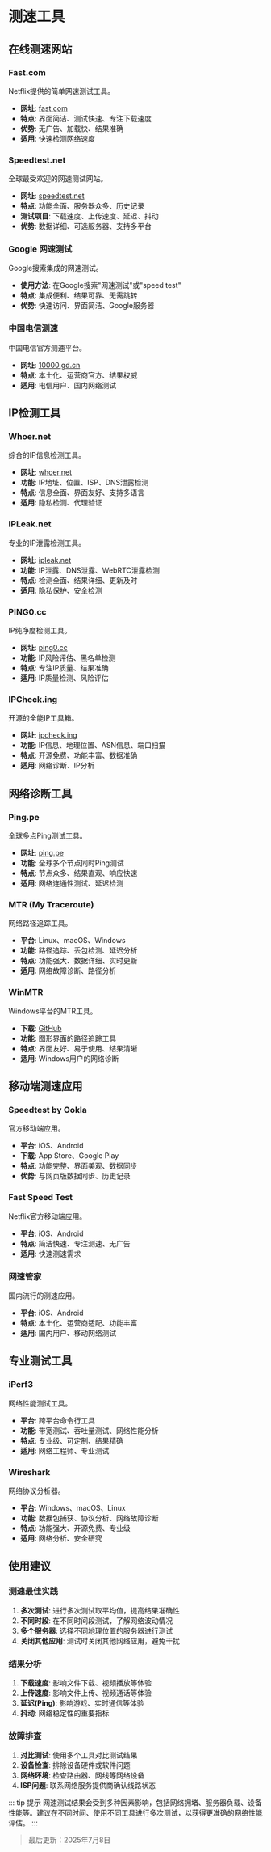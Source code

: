 # 测速工具

## 在线测速网站

### Fast.com
Netflix提供的简单网速测试工具。

- **网址**: [fast.com](https://fast.com)
- **特点**: 界面简洁、测试快速、专注下载速度
- **优势**: 无广告、加载快、结果准确
- **适用**: 快速检测网络速度

### Speedtest.net
全球最受欢迎的网速测试网站。

- **网址**: [speedtest.net](https://www.speedtest.net)
- **特点**: 功能全面、服务器众多、历史记录
- **测试项目**: 下载速度、上传速度、延迟、抖动
- **优势**: 数据详细、可选服务器、支持多平台

### Google 网速测试
Google搜索集成的网速测试。

- **使用方法**: 在Google搜索"网速测试"或"speed test"
- **特点**: 集成便利、结果可靠、无需跳转
- **优势**: 快速访问、界面简洁、Google服务器

### 中国电信测速
中国电信官方测速平台。

- **网址**: [10000.gd.cn](http://10000.gd.cn)
- **特点**: 本土化、运营商官方、结果权威
- **适用**: 电信用户、国内网络测试

## IP检测工具

### Whoer.net
综合的IP信息检测工具。

- **网址**: [whoer.net](https://whoer.net)
- **功能**: IP地址、位置、ISP、DNS泄露检测
- **特点**: 信息全面、界面友好、支持多语言
- **适用**: 隐私检测、代理验证

### IPLeak.net
专业的IP泄露检测工具。

- **网址**: [ipleak.net](https://ipleak.net)
- **功能**: IP泄露、DNS泄露、WebRTC泄露检测
- **特点**: 检测全面、结果详细、更新及时
- **适用**: 隐私保护、安全检测

### PING0.cc
IP纯净度检测工具。

- **网址**: [ping0.cc](https://ping0.cc)
- **功能**: IP风险评估、黑名单检测
- **特点**: 专注IP质量、结果准确
- **适用**: IP质量检测、风险评估

### IPCheck.ing
开源的全能IP工具箱。

- **网址**: [ipcheck.ing](https://ipcheck.ing)
- **功能**: IP信息、地理位置、ASN信息、端口扫描
- **特点**: 开源免费、功能丰富、数据准确
- **适用**: 网络诊断、IP分析

## 网络诊断工具

### Ping.pe
全球多点Ping测试工具。

- **网址**: [ping.pe](https://ping.pe)
- **功能**: 全球多个节点同时Ping测试
- **特点**: 节点众多、结果直观、响应快速
- **适用**: 网络连通性测试、延迟检测

### MTR (My Traceroute)
网络路径追踪工具。

- **平台**: Linux、macOS、Windows
- **功能**: 路径追踪、丢包检测、延迟分析
- **特点**: 功能强大、数据详细、实时更新
- **适用**: 网络故障诊断、路径分析

### WinMTR
Windows平台的MTR工具。

- **下载**: [GitHub](https://github.com/White-Tiger/WinMTR)
- **功能**: 图形界面的路径追踪工具
- **特点**: 界面友好、易于使用、结果清晰
- **适用**: Windows用户的网络诊断

## 移动端测速应用

### Speedtest by Ookla
官方移动端应用。

- **平台**: iOS、Android
- **下载**: App Store、Google Play
- **特点**: 功能完整、界面美观、数据同步
- **优势**: 与网页版数据同步、历史记录

### Fast Speed Test
Netflix官方移动端应用。

- **平台**: iOS、Android
- **特点**: 简洁快速、专注测速、无广告
- **适用**: 快速测速需求

### 网速管家
国内流行的测速应用。

- **平台**: iOS、Android
- **特点**: 本土化、运营商适配、功能丰富
- **适用**: 国内用户、移动网络测试

## 专业测试工具

### iPerf3
网络性能测试工具。

- **平台**: 跨平台命令行工具
- **功能**: 带宽测试、吞吐量测试、网络性能分析
- **特点**: 专业级、可定制、结果精确
- **适用**: 网络工程师、专业测试

### Wireshark
网络协议分析器。

- **平台**: Windows、macOS、Linux
- **功能**: 数据包捕获、协议分析、网络故障诊断
- **特点**: 功能强大、开源免费、专业级
- **适用**: 网络分析、安全研究

## 使用建议

### 测速最佳实践

1. **多次测试**: 进行多次测试取平均值，提高结果准确性
2. **不同时段**: 在不同时间段测试，了解网络波动情况
3. **多个服务器**: 选择不同地理位置的服务器进行测试
4. **关闭其他应用**: 测试时关闭其他网络应用，避免干扰

### 结果分析

1. **下载速度**: 影响文件下载、视频播放等体验
2. **上传速度**: 影响文件上传、视频通话等体验
3. **延迟(Ping)**: 影响游戏、实时通信等体验
4. **抖动**: 网络稳定性的重要指标

### 故障排查

1. **对比测试**: 使用多个工具对比测试结果
2. **设备检查**: 排除设备硬件或软件问题
3. **网络环境**: 检查路由器、网线等网络设备
4. **ISP问题**: 联系网络服务提供商确认线路状态

::: tip 提示
网速测试结果会受到多种因素影响，包括网络拥堵、服务器负载、设备性能等。建议在不同时间、使用不同工具进行多次测试，以获得更准确的网络性能评估。
:::

> 最后更新：2025年7月8日

